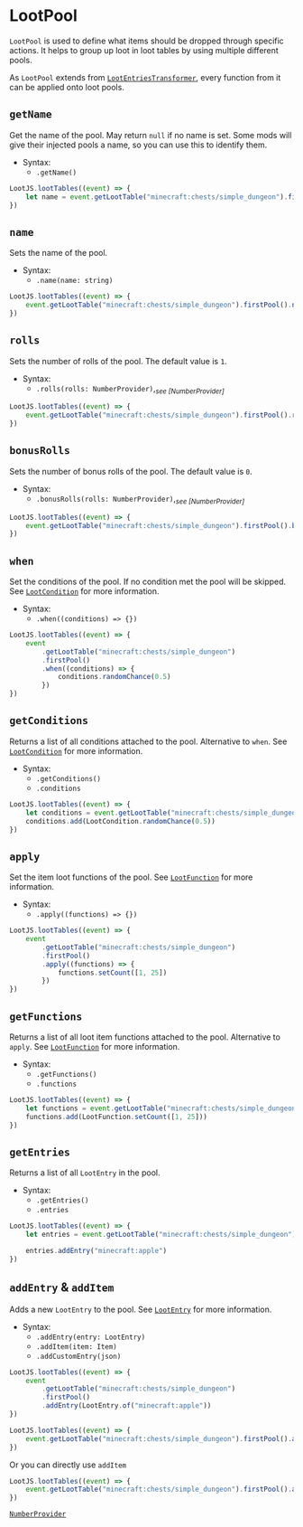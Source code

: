 # LootPool

`LootPool` is used to define what items should be dropped through specific actions. It helps to group up loot in loot tables by using multiple different pools.

As `LootPool` extends from [`LootEntriesTransformer`](/api/loot-entries-transformer), every function from it can be applied onto loot pools.

## `getName`

Get the name of the pool. May return `null` if no name is set. Some mods will give their injected pools a name, so you can use this to identify them.

-   Syntax:
    -   `.getName()`

```js
LootJS.lootTables((event) => {
    let name = event.getLootTable("minecraft:chests/simple_dungeon").firstPool().getName()
})
```

## `name`

Sets the name of the pool.

-   Syntax:
    -   `.name(name: string)`

```js
LootJS.lootTables((event) => {
    event.getLootTable("minecraft:chests/simple_dungeon").firstPool().name("example_name")
})
```

## `rolls`

Sets the number of rolls of the pool. The default value is `1`.

-   Syntax:
    -   `.rolls(rolls: NumberProvider)`,_<sub>see [NumberProvider]</sub>_

```js
LootJS.lootTables((event) => {
    event.getLootTable("minecraft:chests/simple_dungeon").firstPool().rolls([1, 5]) // Will roll between 1 and 5 times
})
```

## `bonusRolls`

Sets the number of bonus rolls of the pool. The default value is `0`.

-   Syntax:
    -   `.bonusRolls(rolls: NumberProvider)`,_<sub>see [NumberProvider]</sub>_

```js
LootJS.lootTables((event) => {
    event.getLootTable("minecraft:chests/simple_dungeon").firstPool().bonusRolls(1)
})
```

## `when`

Set the conditions of the pool. If no condition met the pool will be skipped. See [`LootCondition`](/api/loot-condition) for more information.

-   Syntax:
    -   `.when((conditions) => {})`

```js
LootJS.lootTables((event) => {
    event
        .getLootTable("minecraft:chests/simple_dungeon")
        .firstPool()
        .when((conditions) => {
            conditions.randomChance(0.5)
        })
})
```

## `getConditions`

Returns a list of all conditions attached to the pool. Alternative to `when`. See [`LootCondition`](/api/loot-condition) for more information.

-   Syntax:
    -   `.getConditions()`
    -   `.conditions`

```js
LootJS.lootTables((event) => {
    let conditions = event.getLootTable("minecraft:chests/simple_dungeon").firstPool().getConditions()
    conditions.add(LootCondition.randomChance(0.5))
})
```

## `apply`

Set the item loot functions of the pool. See [`LootFunction`](/api/loot-function) for more information.

-   Syntax:
    -   `.apply((functions) => {})`

```js
LootJS.lootTables((event) => {
    event
        .getLootTable("minecraft:chests/simple_dungeon")
        .firstPool()
        .apply((functions) => {
            functions.setCount([1, 25])
        })
})
```

## `getFunctions`

Returns a list of all loot item functions attached to the pool. Alternative to `apply`. See [`LootFunction`](/api/loot-function) for more information.

-   Syntax:
    -   `.getFunctions()`
    -   `.functions`

```js
LootJS.lootTables((event) => {
    let functions = event.getLootTable("minecraft:chests/simple_dungeon").firstPool().getFunctions()
    functions.add(LootFunction.setCount([1, 25]))
})
```

## `getEntries`

Returns a list of all `LootEntry` in the pool.

-   Syntax:
    -   `.getEntries()`
    -   `.entries`

```js
LootJS.lootTables((event) => {
    let entries = event.getLootTable("minecraft:chests/simple_dungeon").firstPool().getEntries()

    entries.addEntry("minecraft:apple")
})
```

## `addEntry` & `addItem`

Adds a new `LootEntry` to the pool. See [`LootEntry`](/api/loot-entry) for more information.

-   Syntax:
    -   `.addEntry(entry: LootEntry)`
    -   `.addItem(item: Item)`
    -   `.addCustomEntry(json)`

```js
LootJS.lootTables((event) => {
    event
        .getLootTable("minecraft:chests/simple_dungeon")
        .firstPool()
        .addEntry(LootEntry.of("minecraft:apple"))
})
```

```js
LootJS.lootTables((event) => {
    event.getLootTable("minecraft:chests/simple_dungeon").firstPool().addEntry("minecraft:apple") // Loot JS will automatically convert it.
})
```

Or you can directly use `addItem`

```js
LootJS.lootTables((event) => {
    event.getLootTable("minecraft:chests/simple_dungeon").firstPool().addItem("minecraft:apple")
})
```

[`NumberProvider`](/api/number-provider)
